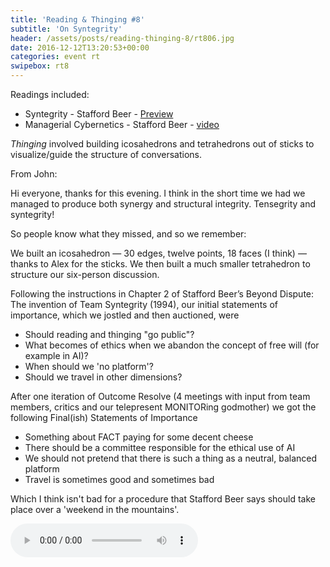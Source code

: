 ```yaml
---
title: 'Reading & Thinging #8'
subtitle: 'On Syntegrity'
header: /assets/posts/reading-thinging-8/rt806.jpg
date: 2016-12-12T13:20:53+00:00
categories: event rt
swipebox: rt8
---
```

Readings included:
- Syntegrity - Stafford Beer - [Preview](https://en.wikipedia.org/wiki/Syntegrity)
- Managerial Cybernetics - Stafford Beer - [video](https://www.youtube.com/watch?v=XbcBWdeIcyY&feature=youtu.be)

*Thinging* involved building icosahedrons and tetrahedrons out of sticks to visualize/guide the structure of conversations.

From John:

Hi everyone, thanks for this evening. I think in the short time we had we managed to produce both synergy and structural integrity. Tensegrity and syntegrity!

So people know what they missed, and so we remember:

We built an icosahedron — 30 edges, twelve points, 18 faces (I think) — thanks to Alex for the sticks. We then built a much smaller tetrahedron to structure our six-person discussion.

Following the instructions in Chapter 2 of Stafford Beer’s Beyond Dispute: The invention of Team Syntegrity (1994), our initial statements of importance, which we jostled and then auctioned, were

- Should reading and thinging "go public"?
- What becomes of ethics when we abandon the concept of free will (for example in AI)?
- When should we 'no platform'?
- Should we travel in other dimensions?

After one iteration of Outcome Resolve (4 meetings with input from team members, critics and our telepresent MONITORing godmother) we got the following Final(ish) Statements of Importance

- Something about FACT paying for some decent cheese
- There should be a committee responsible for the ethical use of AI
- We should not pretend that there is such a thing as a neutral, balanced platform
- Travel is sometimes good and sometimes bad

Which I think isn't bad for a procedure that Stafford Beer says should take place over a 'weekend in the mountains'.

<audio controls src="https://ou.lc/rt-player/data/reading_thinging_8.mp3"></audio>

